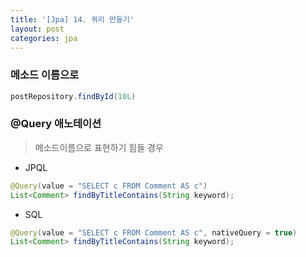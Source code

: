 ```yaml
---
title: '[Jpa] 14. 쿼리 만들기'
layout: post
categories: jpa
---
```


### 메소드 이름으로 
```java
postRepository.findById(10L)
```

### @Query 애노테이션
> 메소드이름으로 표현하기 힘들 경우

- JPQL
```java
@Query(value = "SELECT c FROM Comment AS c")
List<Comment> findByTitleContains(String keyword);
```

- SQL
```java
@Query(value = "SELECT c FROM Comment AS c", nativeQuery = true)
List<Comment> findByTitleContains(String keyword);
```

